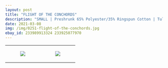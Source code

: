 ```yaml
---
layout: post
title: "FLIGHT OF THE CONCHORDS"
description: "SMALL | Preshrunk 65% Polyester/35% Ringspun Cotton | Tultex"
date: 2021-03-08
img: /img/0251-flight-of-the-conchords.jpg
ebay_id: 233989913324 233925077970
---
```




<table style="width:100%;"><tr><td style="vertical-align:top;">
      <figure class="tmblr-full" data-orig-height="2048" data-orig-width="1365" data-orig-src="https://concertshirts.netlify.app/shirts/0251/0251-01.jpg"><img src="https://64.media.tumblr.com/e6777ca8bb499b61715b8125f4eb5895/1e768bb258254628-77/s540x810/27169fb4c6f4c0a4719340ea91e72398ed97e0e7.jpg" data-orig-height="2048" data-orig-width="1365" data-orig-src="https://concertshirts.netlify.app/shirts/0251/0251-01.jpg"/></figure></td>
    <td style="vertical-align:top;">
      <figure class="tmblr-full" data-orig-height="2048" data-orig-width="1365" data-orig-src="https://concertshirts.netlify.app/shirts/0251/0251-02.jpg"><img src="https://64.media.tumblr.com/c55298ea559c344fd8dc87a01d0d56f0/1e768bb258254628-9c/s540x810/262b270f2220f63cdd7e40080274f776f479c533.jpg" data-orig-height="2048" data-orig-width="1365" data-orig-src="https://concertshirts.netlify.app/shirts/0251/0251-02.jpg"/></figure></td>
  </tr></table>
